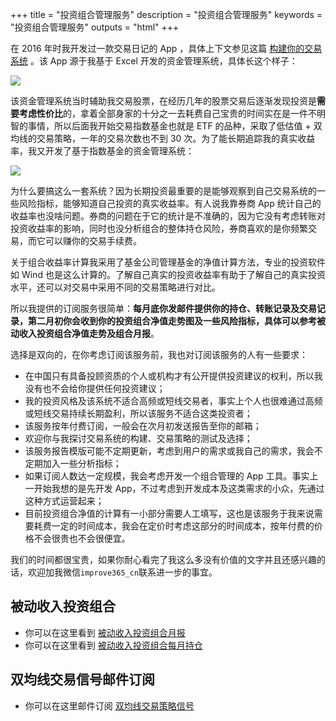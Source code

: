 +++
title = "投资组合管理服务"
description = "投资组合管理服务"
keywords = "投资组合管理服务"
outputs = "html"
+++

在 2016 年时我开发过一款交易日记的 App ，具体上下文参见这篇 [构建你的交易系统](/money/build-trade-system/) 。该 App 源于我基于 Excel 开发的资金管理系统，具体长这个样子：

![](https://img.bmpi.dev/815c5166-a61f-1625-401f-80c695979bb7.png)

该资金管理系统当时辅助我交易股票，在经历几年的股票交易后逐渐发现投资是**需要考虑性价比**的，拿着全部身家的十分之一去耗费自己宝贵的时间实在是一件不明智的事情，所以后面我开始交易指数基金也就是 ETF 的品种，采取了低估值 + 双均线的交易策略，一年的交易次数也不到 30 次。为了能长期追踪我的真实收益率，我又开发了基于指数基金的资金管理系统：

![](https://img.bmpi.dev/7ea206be-409c-d2a2-bd39-7b618e3ba345.png)

为什么要搞这么一套系统？因为长期投资最重要的是能够观察到自己交易系统的一些风险指标，能够知道自己投资的真实收益率。有人说我靠券商 App 统计自己的收益率也没啥问题。券商的问题在于它的统计是不准确的，因为它没有考虑转账对投资收益率的影响，同时也没分析组合的整体持仓风险，券商喜欢的是你频繁交易，而它可以赚你的交易手续费。

关于组合收益率计算我采用了基金公司管理基金的净值计算方法，专业的投资软件如 Wind 也是这么计算的。了解自己真实的投资收益率有助于了解自己的真实投资水平，还可以对交易中采用不同的交易策略进行对比。

所以我提供的订阅服务很简单：**每月底你发邮件提供你的持仓、转账记录及交易记录，第二月初你会收到你的投资组合净值走势图及一些风险指标，具体可以参考被动收入投资组合净值走势及组合月报**。

选择是双向的，在你考虑订阅该服务前，我也对订阅该服务的人有一些要求：

- 在中国只有具备投顾资质的个人或机构才有公开提供投资建议的权利，所以我没有也不会给你提供任何投资建议；
- 我的投资风格及该系统不适合高频或短线交易者，事实上个人也很难通过高频或短线交易持续长期盈利，所以该服务不适合这类投资者；
- 该服务按年付费订阅，一般会在次月初发送报告至你的邮箱；
- 欢迎你与我探讨交易系统的构建、交易策略的测试及选择；
- 该服务报告模版可能不定期更新，考虑到用户的需求或我自己的需求，我会不定期加入一些分析指标；
- 如果订阅人数达一定规模，我会考虑开发一个组合管理的 App 工具。事实上一开始我想的是先开发 App，不过考虑到开发成本及这类需求的小众，先通过这种方式运营起来；
- 目前投资组合净值的计算有一小部分需要人工填写，这也是该服务于我来说需要耗费一定的时间成本，我会在定价时考虑这部分的时间成本，按年付费的价格不会很贵也不会很便宜。

我们的时间都很宝贵，如果你耐心看完了我这么多没有价值的文字并且还感兴趣的话，欢迎加我微信`improve365_cn`联系进一步的事宜。

## 被动收入投资组合

- 你可以在这里看到 [被动收入投资组合月报](/categories/被动收入投资组合/)
- 你可以在这里看到 [被动收入投资组合每月持仓](https://www.notion.so/mdw/e0ed086e701a4d0aaa4839d2c7aa62ea)

## 双均线交易信号邮件订阅

- 你可以在这里邮件订阅 [双均线交易策略信号](https://money.i365.tech/)

